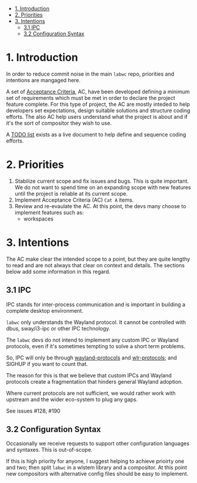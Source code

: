 - [1. Introduction](#1-introduction)
- [2. Priorities](#2-priorities)
- [3. Intentions](#3-intentions)
  - [3.1 IPC](#31-ipc)
  - [3.2 Configuration Syntax](#32-configuration-syntax)

# 1. Introduction

In order to reduce commit noise in the main `labwc` repo, priorities
and intentions are mangaged here.

A set of [Acceptance Criteria], AC, have been developed defining a minimum
set of requirements which must be met in order to declare the project
feature complete. For this type of project, the AC are mostly inteded
to help developers set expectations, design suitable solutions and structure
coding efforts. The also AC help users understand what the project is about
and if it's the sort of compositor they wish to use.

A [TODO list] exists as a live document to help define and sequence coding
efforts.

# 2. Priorities

1. Stabilize current scope and fix issues and bugs. This is quite important.
   We do not want to spend time on an expanding scope with new features until
   the project is reliable at its current scope.
2. Implement Acceptance Criteria (AC) `Cat A` items.
3. Review and re-evaulate the AC. At this point, the devs many choose to
   implement features such as:
   - workspaces

# 3. Intentions

The AC make clear the intended scope to a point, but they are quite lengthy
to read and are not always that clear on context and details. The sections
below add some information in this regard.

## 3.1 IPC

IPC stands for inter-process communication and is important in building a
complete desktop environment.

`labwc` only understands the Wayland protocol. It cannot be controlled with
dbus, sway/i3-ipc or other IPC technology.

The `labwc` devs do not intend to implement any custom IPC or Wayland
protocols, even if it's sometimes tempting to solve a short term problems.

So, IPC will only be through [wayland-protocols] and [wlr-protocols];
and SIGHUP if you want to count that.

The reason for this is that we believe that custom IPCs and Wayland
protocols create a fragmentation that hinders general Wayland adoption.

Where current protocols are not sufficient, we would rather work with
upstream and the wider eco-system to plug any gaps.

See issues #128, #190

## 3.2 Configuration Syntax

Occasionally we receive requests to support other configuration languages
and syntaxes. This is out-of-scope.

If this is high priority for anyone, I suggest helping to achieve prioirty
one and two; then split `labwc` in a wlstem library and a compositor.
At this point new compositors with alternative config files should be easy
to implement.

[Acceptance Criteria]: Acceptance-criteria.md
[TODO list]: TODO.md
[wayland-protocols]: https://gitlab.freedesktop.org/wayland/wayland-protocols
[wlr-protocols]: https://gitlab.freedesktop.org/wlroots/wlr-protocols 

